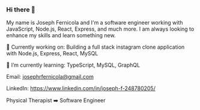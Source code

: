 ### Hi there 👋


My name is Joseph Fernicola and I'm a software engineer working with JavaScript, Node.js, React, Express, and much more. I am always looking to enhance my skills and learn something new.

🔭 Currently working on: Building a full stack instagram clone application with Node.js, Express, React, MySQL

🌱 I’m currently learning: TypeScript, MySQL, GraphQL<br />

Email:  josephrfernicola@gmail.com <br />

LinkedIn:  https://www.linkedin.com/in/joseph-f-248780205/ <br />

Physical Therapist ➡️ Software Engineer
